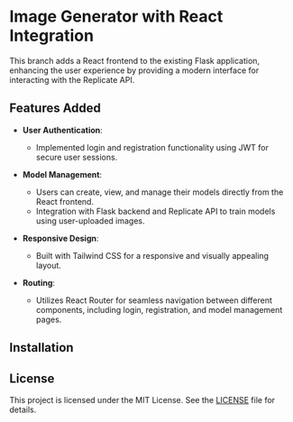 # Image Generator with React Integration

This branch adds a React frontend to the existing Flask application, enhancing the user experience by providing a modern interface for interacting with the Replicate API.

## Features Added

- **User Authentication**: 
  - Implemented login and registration functionality using JWT for secure user sessions.

- **Model Management**:
  - Users can create, view, and manage their models directly from the React frontend.
  - Integration with Flask backend and Replicate API to train models using user-uploaded images.

- **Responsive Design**:
  - Built with Tailwind CSS for a responsive and visually appealing layout.

- **Routing**:
  - Utilizes React Router for seamless navigation between different components, including login, registration, and model management pages.

## Installation


## License

This project is licensed under the MIT License. See the [LICENSE](LICENSE) file for details.
